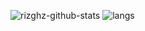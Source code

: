 ![rizghz-github-stats](https://github-readme-stats.vercel.app/api?username=rizghz&show_icons=true) ![langs](https://github-readme-stats.vercel.app/api/top-langs/?username=rizghz&exclude_repo=belajar-bitmap,aplikasi-pembayaran-spp)



<!--
**rizghz/rizghz** is a ✨ _special_ ✨ repository because its `README.md` (this file) appears on your GitHub profile.

Here are some ideas to get you started:

- 🔭 I’m currently working on ...
- 🌱 I’m currently learning ...
- 👯 I’m looking to collaborate on ...
- 🤔 I’m looking for help with ...
- 💬 Ask me about ...
- 📫 How to reach me: ...
- 😄 Pronouns: ...
- ⚡ Fun fact: ...
-->
